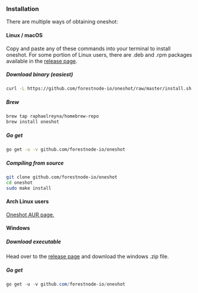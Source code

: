 ### Installation

There are multiple ways of obtaining oneshot:

#### Linux / macOS
Copy and paste any of these commands into your terminal to install oneshot.
For some portion of Linux users, there are .deb and .rpm packages available in the [release page](https://github.com/forestnode-io/oneshot/releases).

##### Download binary (easiest)
```bash
curl -L https://github.com/forestnode-io/oneshot/raw/master/install.sh | sudo bash
```

##### Brew
```bash
brew tap raphaelreyna/homebrew-repo
brew install oneshot
```

##### Go get
```bash
go get -u -v github.com/forestnode-io/oneshot
```

##### Compiling from source
```bash
git clone github.com/forestnode-io/oneshot
cd oneshot
sudo make install
```

#### Arch Linux users
<a href="https://aur.archlinux.org/packages/oneshot/">Oneshot AUR page.</a>


#### Windows

##### Download executable
Head over to the [release page](https://github.com/forestnode-io/oneshot/releases) and download the windows .zip file.

##### Go get
```powershell
go get -u -v github.com/forestnode-io/oneshot
```
